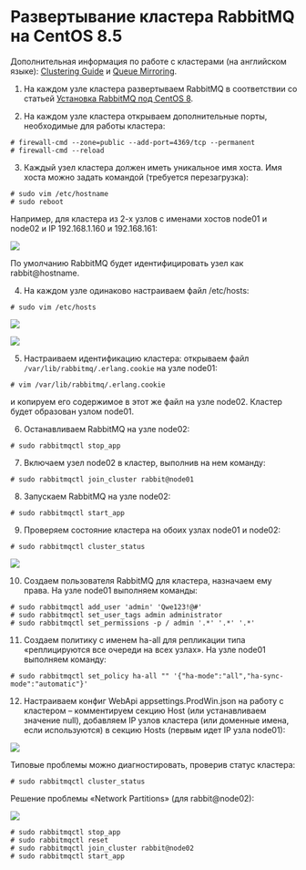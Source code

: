 # Развертывание кластера RabbitMQ на CentOS 8.5  

Дополнительная информация по работе с кластерами (на английском языке): [Clustering Guide](https://www.rabbitmq.com/clustering.html) и [Queue Mirroring](https://www.rabbitmq.com/ha.html).

1. На каждом узле кластера развертываем RabbitMQ в соответствии со статьей [Установка RabbitMQ под CentOS 8](../../../../../orchestrator-new/install/linux/centos/rabbitmq-centos.md).

2. На каждом узле кластера открываем дополнительные порты, необходимые для работы кластера:
```
# firewall-cmd --zone=public --add-port=4369/tcp --permanent
# firewall-cmd --reload
```
3. Каждый узел кластера должен иметь уникальное имя хоста. Имя хоста можно задать командой (требуется перезагрузка):
```
# sudo vim /etc/hostname
# sudo reboot
```
Например, для кластера из 2-х узлов с именами хостов node01 и node02 и IP 192.168.1.160 и 192.168.161:

![](../../../../../../orchestrator-new/resources/install/linux/additional-components-linux/HA/rabbit-cluster-1.PNG)

По умолчанию RabbitMQ будет идентифицировать узел как rabbit@hostname.

4. На каждом узле одинаково настраиваем файл /etc/hosts:
```
# sudo vim /etc/hosts
```

![](../../../../../../orchestrator-new/resources/install/linux/additional-components-linux/HA/rabbit-cluster-2.PNG)

![](../../../../../../orchestrator-new/resources/install/linux/additional-components-linux/HA/rabbit-cluster-3.PNG)

5. Настраиваем идентификацию кластера: открываем файл `/var/lib/rabbitmq/.erlang.cookie` на узле node01:
```
# vim /var/lib/rabbitmq/.erlang.cookie
```
и копируем его содержимое в этот же файл на узле node02. Кластер будет образован узлом node01.

6. Останавливаем RabbitMQ на узле node02:
```
# sudo rabbitmqctl stop_app
```
7. Включаем узел node02 в кластер, выполнив на нем команду:
```
# sudo rabbitmqctl join_cluster rabbit@node01
```
8. Запускаем RabbitMQ на узле node02:
```
# sudo rabbitmqctl start_app
```
9. Проверяем состояние кластера на обоих узлах node01 и node02:
```
# sudo rabbitmqctl cluster_status
```

![](../../../../../../orchestrator-new/resources/install/linux/additional-components-linux/HA/rabbit-cluster-4.PNG)

10. Создаем пользователя RabbitMQ для кластера, назначаем ему права. На узле node01 выполняем команды:
```
# sudo rabbitmqctl add_user 'admin' 'Qwe123!@#'
# sudo rabbitmqctl set_user_tags admin administrator
# sudo rabbitmqctl set_permissions -p / admin '.*' '.*' '.*'
```
11. Создаем политику с именем ha-all для репликации типа «реплицируются все очереди на всех узлах». На узле node01 выполняем команду:
```
# sudo rabbitmqctl set_policy ha-all "" '{"ha-mode":"all","ha-sync-mode":"automatic"}'
```
12.	Настраиваем конфиг WebApi appsettings.ProdWin.json на работу с кластером – комментируем секцию Host (или устанавливаем значение null), добавляем IP узлов кластера (или доменные имена, если используются) в секцию Hosts (первым идет IP узла node01):

![](../../../../../../orchestrator-new/resources/install/linux/additional-components-linux/HA/rabbit-cluster-5.PNG)

Типовые проблемы можно диагностировать, проверив статус кластера: 
```
# sudo rabbitmqctl cluster_status
```
Решение проблемы «Network Partitions» (для rabbit@node02):

![](../../../../../../orchestrator-new/resources/install/linux/additional-components-linux/HA/rabbit-cluster-6.PNG)

```
# sudo rabbitmqctl stop_app
# sudo rabbitmqctl reset
# sudo rabbitmqctl join_cluster rabbit@node02
# sudo rabbitmqctl start_app
```